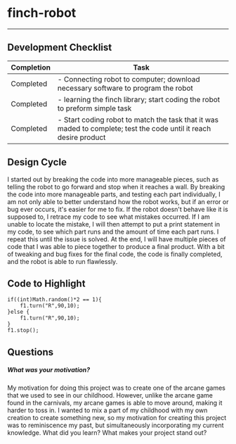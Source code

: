 # finch-robot
---
## Development Checklist

| Completion  | Task |
| ------------- | ------------- |
| Completed | - Connecting robot to computer; download necessary software to program the robot|
| Completed | - learning the finch library; start coding the robot to preform simple task  |
| Completed | - Start coding robot to match the task that it was maded to complete; test the code until it reach desire product |

## Design Cycle
I started out by breaking the code into more manageable pieces, such as telling the robot to go forward and stop when it reaches a wall. By breaking the code into more manageable parts, and testing each part individually, I am not only able to better understand how the robot works, but if an error or bug ever occurs, it's easier for me to fix. If the robot doesn't behave like it is supposed to, I retrace my code to see what mistakes occurred. If I am unable to locate the mistake, I will then attempt to put a print statement in my code, to see which part runs and the amount of time each part runs. I repeat this until the issue is solved. At the end, I will have multiple pieces of code that I was able to piece together to produce a final product. With a bit of tweaking and bug fixes for the final code, the code is finally completed, and the robot is able to run flawlessly. 

## Code to Highlight
```
if((int)Math.random()*2 == 1){
	f1.turn("R",90,10);
}else {
	f1.turn("R",90,10);
}
f1.stop();
```
## Questions
##### What was your motivation?
My motivation for doing this project was to create one of the arcane games that we used to see in our childhood. However, unlike the arcane game found in the carnivals, my arcane games is able to move around, making it harder to toss in. I wanted to mix a part of my childhood with my own creation to create something new, so my motivation for creating this project was to reminiscence my past, but simultaneously incorporating my current knowledge. 
What did you learn?
What makes your project stand out?
